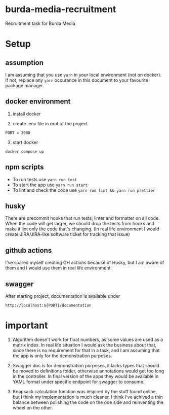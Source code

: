 # burda-media-recruitment

Recruitment task for Burda Media


# Setup

## assumption

I am assuming that you use `yarn` in your local environment (not on docker). If not, replace any `yarn` occurance in this document to your favourite package manager.

## docker environment

1. install docker

2. create .env file in root of the project

```
PORT = 3000
```

3. start docker

```
docker compose up
```

## npm scripts

- To run tests use `yarn run test`
- To start the app use `yarn run start`
- To lint and check the code use `yarn run lint && yarn run prettier`

## husky

There are precommit hooks that run tests, linter and formatter on all code. When the code will get larger, we should drop the tests from hooks and make it lint only the code that's changing. (In real life environment I would create JIRA/JIRA-like software ticket for tracking that issue)

## github actions

I've spared myself creating GH actions because of Husky, but I am aware of them and I would use them in real life environment.

## swagger 

After starting project, documentation is available under 
```
http://localhost:${PORT}/documentation
```

# important

1. Algorithm doesn't work for float numbers, as some values are used as a matrix index. In real life situation I would ask the business about that, since there is no requirement for that in a task, and I am assuming that the app is only for the demonstration purposes.

2. Swagger doc is for demonstration purposes, it lacks types that should be moved to definitions folder, otherwise annotations would get too long in the controller. In final version of the apps they would be available in YAML format under specific endpoint for swagger to consume.

3. Knapsack calculation function was inspired by the stuff found online, but I think my implementation is much cleaner. I think I've achived a thin balance between polishing the code on the one side and reinventing the wheel on the other.  